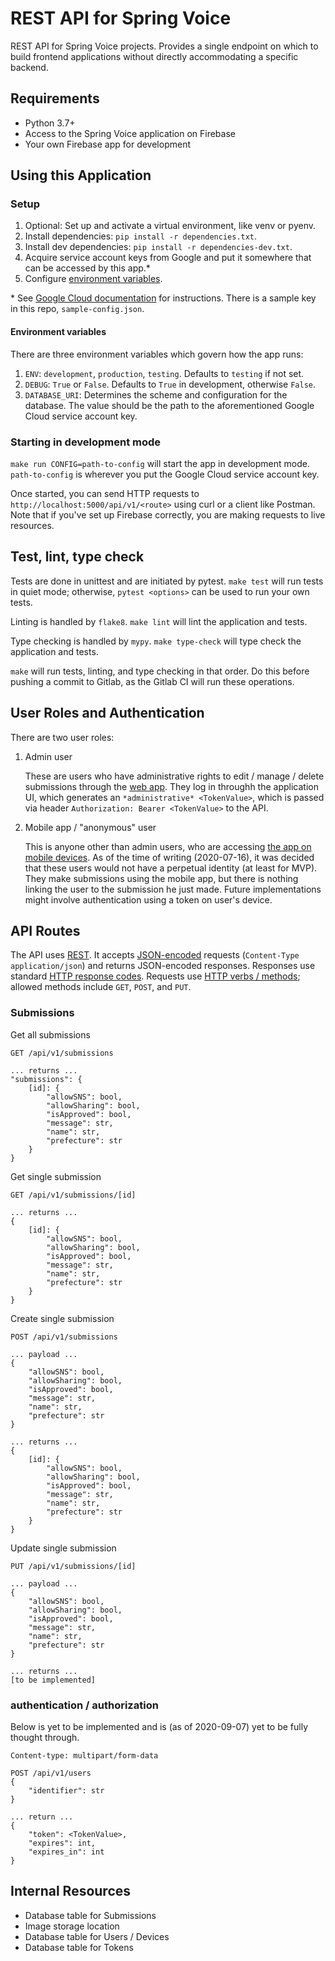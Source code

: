 REST API for Spring Voice
=========================

REST API for Spring Voice projects. Provides a single endpoint on which to build frontend applications without directly accommodating a specific backend.

Requirements
------------

- Python 3.7+
- Access to the Spring Voice application on Firebase
- Your own Firebase app for development

Using this Application
----------------------

### Setup

1. Optional: Set up and activate a virtual environment, like venv or pyenv.
2. Install dependencies: `pip install -r dependencies.txt`.
3. Install dev dependencies: `pip install -r dependencies-dev.txt`.
4. Acquire service account keys from Google and put it somewhere that can be accessed by this app.*
5. Configure [environment variables](#environment-variables).

\* See [Google Cloud documentation](https://cloud.google.com/iam/docs/creating-managing-service-account-keys) for instructions. There is a sample key in this repo, `sample-config.json`.

#### Environment variables

There are three environment variables which govern how the app runs:

1. `ENV`: `development`, `production`, `testing`. Defaults to `testing` if not set.
2. `DEBUG`: `True` or `False`. Defaults to `True` in development, otherwise `False`.
3. `DATABASE_URI`: Determines the scheme and configuration for the database. The value should be the path to the aforementioned Google Cloud service account key.

### Starting in development mode

`make run CONFIG=path-to-config` will start the app in development mode. `path-to-config` is wherever you put the Google Cloud service account key.

Once started, you can send HTTP requests to `http://localhost:5000/api/v1/<route>` using curl or a client like Postman. Note that if you've set up Firebase correctly, you are making requests to live resources.

Test, lint, type check
----------------------

Tests are done in unittest and are initiated by pytest. `make test` will run tests in quiet mode; otherwise, `pytest <options>` can be used to run your own tests.

Linting is handled by `flake8`. `make lint` will lint the application and tests.

Type checking is handled by `mypy`. `make type-check` will type check the application and tests.

`make` will run tests, linting, and type checking in that order. Do this before pushing a commit to Gitlab, as the Gitlab CI will run these operations.

User Roles and Authentication
-----------------------------

There are two user roles:

1. Admin user

    These are users who have administrative rights to edit / manage / delete submissions through the [web app](https://gitlab.com/SIVENTH/spring-voice-web). They log in throughh the application UI, which generates an `*administrative* <TokenValue>`, which is passed via header `Authorization: Bearer <TokenValue>` to the API.

2. Mobile app / "anonymous" user

    This is anyone other than admin users, who are accessing [the app on mobile devices](https://gitlab.com/SIVENTH/spring-voice-mobile). As of the time of writing (2020-07-16), it was decided that these users would not have a perpetual identity (at least for MVP). They make submissions using the mobile app, but there is nothing linking the user to the submission he just made. Future implementations might involve authentication using a token on user's device.

API Routes
----------

The API uses [REST](https://en.wikipedia.org/wiki/Representational_state_transfer). It accepts [JSON-encoded](https://en.wikipedia.org/wiki/JSON#MIME_type) requests (`Content-Type application/json`) and returns JSON-encoded responses. Responses use standard [HTTP response codes](https://en.wikipedia.org/wiki/List_of_HTTP_status_codes). Requests use [HTTP verbs / methods](https://developer.mozilla.org/en-US/docs/Web/HTTP/Methods); allowed methods include `GET`, `POST`, and `PUT`.

### Submissions

Get all submissions

```
GET /api/v1/submissions

... returns ...
"submissions": {
    [id]: {
        "allowSNS": bool,
        "allowSharing": bool,
        "isApproved": bool,
        "message": str,
        "name": str,
        "prefecture": str
    }
}
```

Get single submission

```
GET /api/v1/submissions/[id]

... returns ...
{
    [id]: {
        "allowSNS": bool,
        "allowSharing": bool,
        "isApproved": bool,
        "message": str,
        "name": str,
        "prefecture": str
    }
}
```

Create single submission

```
POST /api/v1/submissions

... payload ...
{
    "allowSNS": bool,
    "allowSharing": bool,
    "isApproved": bool,
    "message": str,
    "name": str,
    "prefecture": str
}

... returns ...
{
    [id]: {
        "allowSNS": bool,
        "allowSharing": bool,
        "isApproved": bool,
        "message": str,
        "name": str,
        "prefecture": str
    }
}
```

Update single submission

```
PUT /api/v1/submissions/[id]

... payload ...
{
    "allowSNS": bool,
    "allowSharing": bool,
    "isApproved": bool,
    "message": str,
    "name": str,
    "prefecture": str
}

... returns ...
[to be implemented]
```

### authentication / authorization

Below is yet to be implemented and is (as of 2020-09-07) yet to be fully thought through.

```
Content-type: multipart/form-data

POST /api/v1/users
{
    "identifier": str
}

... return ...
{
    "token": <TokenValue>,
    "expires": int,
    "expires_in": int
}

```

Internal Resources
------------------

- Database table for Submissions
- Image storage location
- Database table for Users / Devices
- Database table for Tokens
